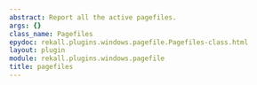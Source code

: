 ```yaml
---
abstract: Report all the active pagefiles.
args: {}
class_name: Pagefiles
epydoc: rekall.plugins.windows.pagefile.Pagefiles-class.html
layout: plugin
module: rekall.plugins.windows.pagefile
title: pagefiles
---
```



